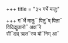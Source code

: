 +++
title = "३५ गर्भे मातुः"

+++
ग᳓र्भे मातुः᳓ पितु᳓ष् पिता᳓  
विदिद्युतानो᳓ अक्ष᳓रे  
सी᳓दन्न् ऋत᳓स्य यो᳓निम् आ᳓